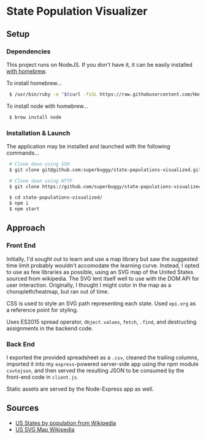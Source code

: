 # State Population Visualizer

## Setup

### Dependencies

This project runs on NodeJS. If you don't have it, it can be easily installed [with homebrew](https://brew.sh/).

To install homebrew... 

```sh
 $ /usr/bin/ruby -e "$(curl -fsSL https://raw.githubusercontent.com/Homebrew/install/master/install)"
```

To install node with homebrew...

```sh
 $ brew install node
```

### Installation & Launch

The application may be installed and launched with the following commands...

```sh
 # Clone down using SSH
 $ git clone git@github.com:superbuggy/state-populations-visualized.git

 # Clone down using HTTP
 $ git clone https://github.com/superbuggy/state-populations-visualized.git

 $ cd state-populations-visualized/
 $ npm i
 $ npm start
```

## Approach

### Front End

Initially, I'd sought out to learn and use a map library but saw the suggested time limit probably wouldn't accomodate the learning curve. Instead, I opted to use as few libraries as possible, using an SVG map of the United States sourced from wikipedia. The SVG lent itself well to use with the DOM API for user interaction. Originally, I thought I might color in the map as a choropleth/heatmap, but ran out of time.

CSS is used to style an SVG path representing each state. Used `epi.org` as a reference point for styling.

Uses ES2015 spread operator, `Object.values`, `fetch`, `.find`, and destructing assignments in the backend code.

### Back End

I exported the provided spreadsheet as a `.csv`, cleaned the trailing columns, imported it into my `express`-powered server-side app using the npm module `csvtojson`, and then served the resulting JSON to be consumed by the front-end code in `client.js`.

Static assets are served by the Node-Express app as well.

## Sources

  - [US States by population from Wikipedia](https://simple.wikipedia.org/wiki/List_of_U.S._states_by_population)
  - [US SVG Map Wikipedia](https://commons.wikimedia.org/wiki/File:Blank_US_Map_(states_only).svg)

